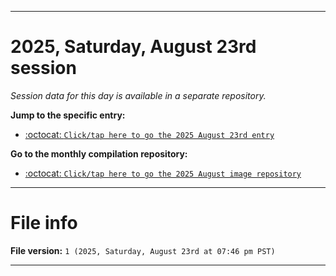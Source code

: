 
***

# 2025, Saturday, August 23rd session

_Session data for this day is available in a separate repository._

**Jump to the specific entry:**

- [:octocat: `Click/tap here to go the 2025 August 23rd entry`](https://github.com/seanpm2001/SeansLifeArchive_Images_MotorWorld_CarFactory_Y2025_V8/tree/SeansLifeArchive_Images_MotorWorld_CarFactory_Y2025_V8_Main-dev/2025/08_August/23/)

**Go to the monthly compilation repository:**

- [:octocat: `Click/tap here to go the 2025 August image repository`](https://github.com/seanpm2001/SeansLifeArchive_Images_MotorWorld_CarFactory_Y2025_V8/)

***

# File info

**File version:** `1 (2025, Saturday, August 23rd at 07:46 pm PST)`

***
